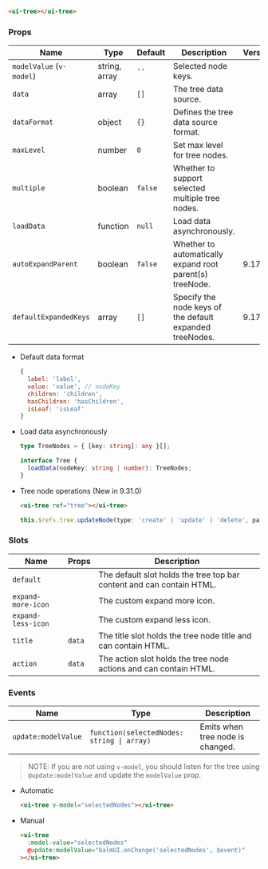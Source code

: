 ```html
<ui-tree></ui-tree>
```

### Props

| Name                     | Type          | Default | Description                                              | Version |
| ------------------------ | ------------- | ------- | -------------------------------------------------------- | ------- |
| `modelValue` (`v-model`) | string, array | `''`    | Selected node keys.                                      |         |
| `data`                   | array         | `[]`    | The tree data source.                                    |         |
| `dataFormat`             | object        | `{}`    | Defines the tree data source format.                     |         |
| `maxLevel`               | number        | `0`     | Set max level for tree nodes.                            |         |
| `multiple`               | boolean       | `false` | Whether to support selected multiple tree nodes.         |         |
| `loadData`               | function      | `null`  | Load data asynchronously.                                |         |
| `autoExpandParent`       | boolean       | `false` | Whether to automatically expand root parent(s) treeNode. | 9.17.0  |
| `defaultExpandedKeys`    | array         | `[]`    | Specify the node keys of the default expanded treeNodes. | 9.17.0  |

- Default data format

  ```js
  {
    label: 'label',
    value: 'value', // nodeKey
    children: 'children',
    hasChildren: 'hasChildren',
    isLeaf: 'isLeaf'
  }
  ```

- Load data asynchronously

  ```ts
  type TreeNodes = { [key: string]: any }[];

  interface Tree {
    loadData(nodeKey: string | number): TreeNodes;
  }
  ```

- Tree node operations (New in 9.31.0)

  ```html
  <ui-tree ref="tree"></ui-tree>
  ```

  ```ts
  this.$refs.tree.updateNode(type: 'create' | 'update' | 'delete', parentKey: string | number, nodeData: object)
  ```

### Slots

| Name               | Props  | Description                                                           |
| ------------------ | ------ | --------------------------------------------------------------------- |
| `default`          |        | The default slot holds the tree top bar content and can contain HTML. |
| `expand-more-icon` |        | The custom expand more icon.                                          |
| `expand-less-icon` |        | The custom expand less icon.                                          |
| `title`            | `data` | The title slot holds the tree node title and can contain HTML.        |
| `action`           | `data` | The action slot holds the tree node actions and can contain HTML.     |

### Events

| Name                | Type                                       | Description                      |
| ------------------- | ------------------------------------------ | -------------------------------- |
| `update:modelValue` | `function(selectedNodes: string \| array)` | Emits when tree node is changed. |

> NOTE: If you are not using `v-model`, you should listen for the tree using `@update:modelValue` and update the `modelValue` prop.

- Automatic

  ```html
  <ui-tree v-model="selectedNodes"></ui-tree>
  ```

- Manual

  ```html
  <ui-tree
    :model-value="selectedNodes"
    @update:modelValue="balmUI.onChange('selectedNodes', $event)"
  ></ui-tree>
  ```
